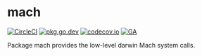 # mach

[![CircleCI][circleci-badge]][circleci] [![pkg.go.dev][pkg.go.dev-badge]][pkg.go.dev] [![codecov.io][codecov-badge]][codecov] [![GA][ga-badge]][ga]

Package mach provides the low-level darwin Mach system calls.


<!-- badge links -->
[circleci]: https://app.circleci.com/pipelines/github/go-darwin/mach
[pkg.go.dev]: https://pkg.go.dev/github.com/go-darwin/mach
[codecov]: https://app.codecov.io/gh/go-darwin/mach
[ga]: https://github.com/go-darwin/mach

[circleci-badge]: https://img.shields.io/circleci/build/github/go-darwin/mach/main?style=for-the-badge&label=CIRCLECI&logo=circleci&token=7bff9f71604aff509a4e26846e2cff30b33ebabe
[pkg.go.dev-badge]: http://bit.ly/pkg-go-dev-badge
[codecov-badge]: https://img.shields.io/codecov/c/github/go-darwin/mach/main?logo=codecov&style=for-the-badge&token=YZWxmI5PK3
[ga-badge]: https://gh-ga-beacon.appspot.com/UA-89201129-1/github.com/go-darwin/mach?useReferer&pixel
